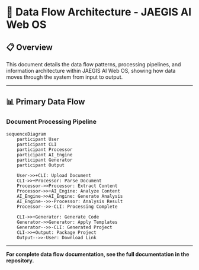# 🔄 Data Flow Architecture - JAEGIS AI Web OS

## 📋 **Overview**

This document details the data flow patterns, processing pipelines, and information architecture within JAEGIS AI Web OS, showing how data moves through the system from input to output.

---

## 📊 **Primary Data Flow**

### **Document Processing Pipeline**

```mermaid
sequenceDiagram
    participant User
    participant CLI
    participant Processor
    participant AI_Engine
    participant Generator
    participant Output
    
    User->>+CLI: Upload Document
    CLI->>+Processor: Parse Document
    Processor->>Processor: Extract Content
    Processor->>+AI_Engine: Analyze Content
    AI_Engine->>AI_Engine: Generate Analysis
    AI_Engine-->>-Processor: Analysis Result
    Processor-->>-CLI: Processing Complete
    
    CLI->>+Generator: Generate Code
    Generator->>Generator: Apply Templates
    Generator-->>-CLI: Generated Project
    CLI->>+Output: Package Project
    Output-->>-User: Download Link
```

---

**For complete data flow documentation, see the full documentation in the repository.**